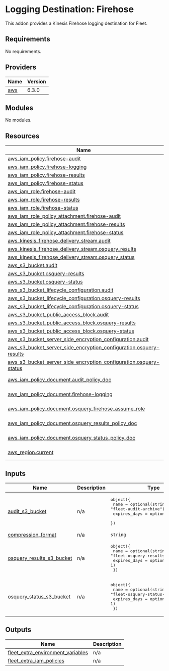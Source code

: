 # Logging Destination: Firehose
This addon provides a Kinesis Firehose logging destination for Fleet.

## Requirements

No requirements.

## Providers

| Name | Version |
|------|---------|
| <a name="provider_aws"></a> [aws](#provider\_aws) | 6.3.0 |

## Modules

No modules.

## Resources

| Name | Type |
|------|------|
| [aws_iam_policy.firehose-audit](https://registry.terraform.io/providers/hashicorp/aws/latest/docs/resources/iam_policy) | resource |
| [aws_iam_policy.firehose-logging](https://registry.terraform.io/providers/hashicorp/aws/latest/docs/resources/iam_policy) | resource |
| [aws_iam_policy.firehose-results](https://registry.terraform.io/providers/hashicorp/aws/latest/docs/resources/iam_policy) | resource |
| [aws_iam_policy.firehose-status](https://registry.terraform.io/providers/hashicorp/aws/latest/docs/resources/iam_policy) | resource |
| [aws_iam_role.firehose-audit](https://registry.terraform.io/providers/hashicorp/aws/latest/docs/resources/iam_role) | resource |
| [aws_iam_role.firehose-results](https://registry.terraform.io/providers/hashicorp/aws/latest/docs/resources/iam_role) | resource |
| [aws_iam_role.firehose-status](https://registry.terraform.io/providers/hashicorp/aws/latest/docs/resources/iam_role) | resource |
| [aws_iam_role_policy_attachment.firehose-audit](https://registry.terraform.io/providers/hashicorp/aws/latest/docs/resources/iam_role_policy_attachment) | resource |
| [aws_iam_role_policy_attachment.firehose-results](https://registry.terraform.io/providers/hashicorp/aws/latest/docs/resources/iam_role_policy_attachment) | resource |
| [aws_iam_role_policy_attachment.firehose-status](https://registry.terraform.io/providers/hashicorp/aws/latest/docs/resources/iam_role_policy_attachment) | resource |
| [aws_kinesis_firehose_delivery_stream.audit](https://registry.terraform.io/providers/hashicorp/aws/latest/docs/resources/kinesis_firehose_delivery_stream) | resource |
| [aws_kinesis_firehose_delivery_stream.osquery_results](https://registry.terraform.io/providers/hashicorp/aws/latest/docs/resources/kinesis_firehose_delivery_stream) | resource |
| [aws_kinesis_firehose_delivery_stream.osquery_status](https://registry.terraform.io/providers/hashicorp/aws/latest/docs/resources/kinesis_firehose_delivery_stream) | resource |
| [aws_s3_bucket.audit](https://registry.terraform.io/providers/hashicorp/aws/latest/docs/resources/s3_bucket) | resource |
| [aws_s3_bucket.osquery-results](https://registry.terraform.io/providers/hashicorp/aws/latest/docs/resources/s3_bucket) | resource |
| [aws_s3_bucket.osquery-status](https://registry.terraform.io/providers/hashicorp/aws/latest/docs/resources/s3_bucket) | resource |
| [aws_s3_bucket_lifecycle_configuration.audit](https://registry.terraform.io/providers/hashicorp/aws/latest/docs/resources/s3_bucket_lifecycle_configuration) | resource |
| [aws_s3_bucket_lifecycle_configuration.osquery-results](https://registry.terraform.io/providers/hashicorp/aws/latest/docs/resources/s3_bucket_lifecycle_configuration) | resource |
| [aws_s3_bucket_lifecycle_configuration.osquery-status](https://registry.terraform.io/providers/hashicorp/aws/latest/docs/resources/s3_bucket_lifecycle_configuration) | resource |
| [aws_s3_bucket_public_access_block.audit](https://registry.terraform.io/providers/hashicorp/aws/latest/docs/resources/s3_bucket_public_access_block) | resource |
| [aws_s3_bucket_public_access_block.osquery-results](https://registry.terraform.io/providers/hashicorp/aws/latest/docs/resources/s3_bucket_public_access_block) | resource |
| [aws_s3_bucket_public_access_block.osquery-status](https://registry.terraform.io/providers/hashicorp/aws/latest/docs/resources/s3_bucket_public_access_block) | resource |
| [aws_s3_bucket_server_side_encryption_configuration.audit](https://registry.terraform.io/providers/hashicorp/aws/latest/docs/resources/s3_bucket_server_side_encryption_configuration) | resource |
| [aws_s3_bucket_server_side_encryption_configuration.osquery-results](https://registry.terraform.io/providers/hashicorp/aws/latest/docs/resources/s3_bucket_server_side_encryption_configuration) | resource |
| [aws_s3_bucket_server_side_encryption_configuration.osquery-status](https://registry.terraform.io/providers/hashicorp/aws/latest/docs/resources/s3_bucket_server_side_encryption_configuration) | resource |
| [aws_iam_policy_document.audit_policy_doc](https://registry.terraform.io/providers/hashicorp/aws/latest/docs/data-sources/iam_policy_document) | data source |
| [aws_iam_policy_document.firehose-logging](https://registry.terraform.io/providers/hashicorp/aws/latest/docs/data-sources/iam_policy_document) | data source |
| [aws_iam_policy_document.osquery_firehose_assume_role](https://registry.terraform.io/providers/hashicorp/aws/latest/docs/data-sources/iam_policy_document) | data source |
| [aws_iam_policy_document.osquery_results_policy_doc](https://registry.terraform.io/providers/hashicorp/aws/latest/docs/data-sources/iam_policy_document) | data source |
| [aws_iam_policy_document.osquery_status_policy_doc](https://registry.terraform.io/providers/hashicorp/aws/latest/docs/data-sources/iam_policy_document) | data source |
| [aws_region.current](https://registry.terraform.io/providers/hashicorp/aws/latest/docs/data-sources/region) | data source |

## Inputs

| Name | Description | Type | Default | Required |
|------|-------------|------|---------|:--------:|
| <a name="input_audit_s3_bucket"></a> [audit\_s3\_bucket](#input\_audit\_s3\_bucket) | n/a | <pre>object({<br/>    name         = optional(string, "fleet-audit-archive")<br/>    expires_days = optional(number, 1)<br/>  })</pre> | <pre>{<br/>  "expires_days": 1,<br/>  "name": "fleet-audit-archive"<br/>}</pre> | no |
| <a name="input_compression_format"></a> [compression\_format](#input\_compression\_format) | n/a | `string` | `"UNCOMPRESSED"` | no |
| <a name="input_osquery_results_s3_bucket"></a> [osquery\_results\_s3\_bucket](#input\_osquery\_results\_s3\_bucket) | n/a | <pre>object({<br/>    name         = optional(string, "fleet-osquery-results-archive")<br/>    expires_days = optional(number, 1)<br/>  })</pre> | <pre>{<br/>  "expires_days": 1,<br/>  "name": "fleet-osquery-results-archive"<br/>}</pre> | no |
| <a name="input_osquery_status_s3_bucket"></a> [osquery\_status\_s3\_bucket](#input\_osquery\_status\_s3\_bucket) | n/a | <pre>object({<br/>    name         = optional(string, "fleet-osquery-status-archive")<br/>    expires_days = optional(number, 1)<br/>  })</pre> | <pre>{<br/>  "expires_days": 1,<br/>  "name": "fleet-osquery-status-archive"<br/>}</pre> | no |

## Outputs

| Name | Description |
|------|-------------|
| <a name="output_fleet_extra_environment_variables"></a> [fleet\_extra\_environment\_variables](#output\_fleet\_extra\_environment\_variables) | n/a |
| <a name="output_fleet_extra_iam_policies"></a> [fleet\_extra\_iam\_policies](#output\_fleet\_extra\_iam\_policies) | n/a |

